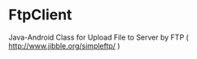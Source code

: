 # FtpClient
Java-Android Class for Upload File to Server by FTP ( http://www.jibble.org/simpleftp/ )

